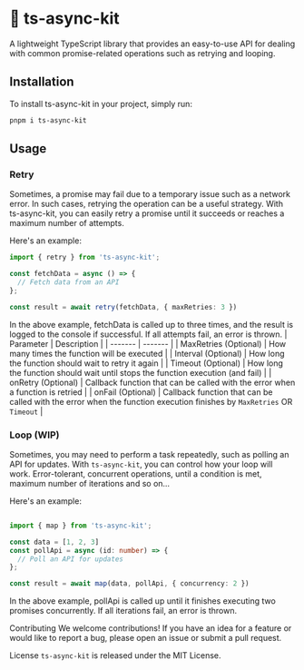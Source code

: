 
# 🚀 ts-async-kit
A lightweight TypeScript library that provides an easy-to-use API for dealing with common promise-related operations such as retrying and looping.

## Installation
To install ts-async-kit in your project, simply run:

```sh
pnpm i ts-async-kit
```

## Usage

### Retry
Sometimes, a promise may fail due to a temporary issue such as a network error. In such cases, retrying the operation can be a useful strategy. With ts-async-kit, you can easily retry a promise until it succeeds or reaches a maximum number of attempts.

Here's an example:

```ts
import { retry } from 'ts-async-kit';

const fetchData = async () => {
  // Fetch data from an API
};

const result = await retry(fetchData, { maxRetries: 3 })
```

In the above example, fetchData is called up to three times, and the result is logged to the console if successful. If all attempts fail, an error is thrown.
| Parameter | Description |
| ------- | ------- |
| MaxRetries (Optional) | How many times the function will be executed |
| Interval (Optional) | How long the function should wait to retry it again |
| Timeout (Optional) | How long the function should wait until stops the function execution (and fail) |
| onRetry (Optional) | Callback function that can be called with the error when a function is retried |
| onFail (Optional) | Callback function that can be called with the error when the function execution finishes by `MaxRetries` OR `Timeout` |

  
### Loop (WIP)
Sometimes, you may need to perform a task repeatedly, such as polling an API for updates. With `ts-async-kit`, you can control how your loop will work. Error-tolerant, concurrent operations, until a condition is met, maximum number of iterations and so on...

Here's an example:

```ts

import { map } from 'ts-async-kit';

const data = [1, 2, 3]
const pollApi = async (id: number) => {
  // Poll an API for updates
};

const result = await map(data, pollApi, { concurrency: 2 })
```
In the above example, pollApi is called up until it finishes executing two promises concurrently. If all iterations fail, an error is thrown.

Contributing
We welcome contributions! If you have an idea for a feature or would like to report a bug, please open an issue or submit a pull request.

License
`ts-async-kit` is released under the MIT License.
